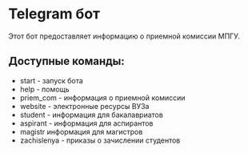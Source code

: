 # Telegram бот

Этот бот предоставляет информацию о приемной комиссии МПГУ.
## Доступные команды:
* start - запуск бота
* help - помощь
* priem_com - информация о приемной комиссии
* website - электронные ресурсы ВУЗа
* student - информация для бакалавриатов
* aspirant - информация для аспирантов
* magistr информация для магистров
* zachislenya - приказы о зачислении студентов
